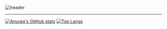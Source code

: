 ![header](https://capsule-render.vercel.app/api?type=waving&color=gradient&height=200&section=footer&text=Hello!%20I'm%20hyunho&fontSize=40)

---

[![Anurag's GitHub stats](https://github-readme-stats.vercel.app/api?username=hyunhoh&show_icons=true&include_all_commits=true&card_width=300px)](https://github.com/anuraghazra/github-readme-stats)
[![Top Langs](https://github-readme-stats.vercel.app/api/top-langs/?username=hyunhoh&layout=donut&langs_count=5&size_weight=0.5&count_weight=0.5&card_width=300px)](https://github.com/anuraghazra/github-readme-stats)

<!--
**hyunhoh/hyunhoh** is a ✨ _special_ ✨ repository because its `README.md` (this file) appears on your GitHub profile.

Here are some ideas to get you started:

- 🔭 I’m currently working on ...
- 🌱 I’m currently learning ...
- 👯 I’m looking to collaborate on ...
- 🤔 I’m looking for help with ...
- 💬 Ask me about ...
- 📫 How to reach me: ...
- 😄 Pronouns: ...
- ⚡ Fun fact: ...
-->
